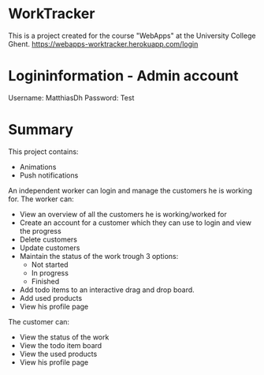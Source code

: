 WorkTracker
================
This is a project created for the course "WebApps" at the University College Ghent.
https://webapps-worktracker.herokuapp.com/login

Logininformation - Admin account
================
Username: MatthiasDh
Password: Test

Summary
================
This project contains:
  - Animations
  - Push notifications
  
An independent worker can login and manage the customers he is working for.
The worker can:
  - View an overview of all the customers he is working/worked for
  - Create an account for a customer which they can use to login and view the progress
  - Delete customers
  - Update customers
  - Maintain the status of the work trough 3 options:
    - Not started
    - In progress
    - Finished
  - Add todo items to an interactive drag and drop board.
  - Add used products
  - View his profile page
  
The customer can:
  - View the status of the work
  - View the todo item board
  - View the used products
  - View his profile page
  
  

